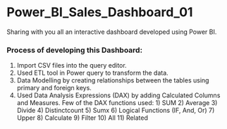 # Power_BI_Sales_Dashboard_01

Sharing with you all an interactive dashboard developed using Power BI.

### Process of developing this Dashboard:
1) Import CSV files into the query editor.
2) Used ETL tool in Power query to transform the data.
3) Data Modelling by creating relationships between the tables using primary and foreign keys.
4) Used Data Analysis Expressions (DAX) by adding Calculated Columns and Measures.
      Few of the DAX functions used:
          1) SUM
          2) Average
          3) Divide
          4) Distinctcount
          5) Sumx
          6) Logical Functions (IF, And, Or)
          7) Upper
          8) Calculate
          9) Filter
          10) All
          11) Related
